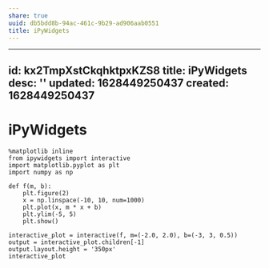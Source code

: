 ```yaml
---
share: true
uuid: db5bdd8b-94ac-461c-9b29-ad906aab0551
title: iPyWidgets
---
```

---
id: kx2TmpXstCkqhktpxKZS8
title: iPyWidgets
desc: ''
updated: 1628449250437
created: 1628449250437
---
# iPyWidgets
    %matplotlib inline
    from ipywidgets import interactive
    import matplotlib.pyplot as plt
    import numpy as np
    
    def f(m, b):
        plt.figure(2)
        x = np.linspace(-10, 10, num=1000)
        plt.plot(x, m * x + b)
        plt.ylim(-5, 5)
        plt.show()
    
    interactive_plot = interactive(f, m=(-2.0, 2.0), b=(-3, 3, 0.5))
    output = interactive_plot.children[-1]
    output.layout.height = '350px'
    interactive_plot